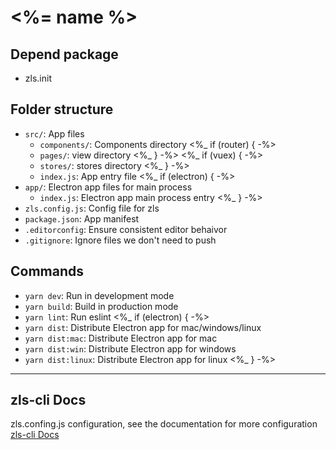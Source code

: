 # <%= name %>

## Depend package

- zls.init

## Folder structure

- `src/`: App files
  - `components/`: Components directory
  <%_ if (router) { -%>
  - `pages/`: view directory
  <%_ } -%>
  <%_ if (vuex) { -%>
  - `stores/`: stores directory
  <%_ } -%>
  - `index.js`: App entry file
<%_ if (electron) { -%>
- `app/`: Electron app files for main process
  - `index.js`: Electron app main process entry
<%_ } -%>
- `zls.config.js`: Config file for zls
- `package.json`: App manifest
- `.editorconfig`: Ensure consistent editor behaivor
- `.gitignore`: Ignore files we don't need to push

## Commands

- `yarn dev`: Run in development mode
- `yarn build`: Build in production mode
- `yarn lint`: Run eslint
<%_ if (electron) { -%>
- `yarn dist`: Distribute Electron app for mac/windows/linux
- `yarn dist:mac`: Distribute Electron app for mac
- `yarn dist:win`: Distribute Electron app for windows
- `yarn dist:linux`: Distribute Electron app for linux
<%_ } -%>


---

## zls-cli Docs

zls.confing.js configuration, see the documentation for more configuration [zls-cli Docs](https://docs.73zls.com/zls-cli/)
